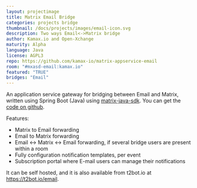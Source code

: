 ```yaml
---
layout: projectimage
title: Matrix Email Bridge
categories: projects bridge
thumbnail: /docs/projects/images/email-icon.svg
description: Two ways Email<->Matrix bridge
author: Kamax.io and Open-Xchange
maturity: Alpha
language: Java
license: AGPL3
repo: https://github.com/kamax-io/matrix-appservice-email
room: "#mxasd-email:kamax.io"
featured: "TRUE"
bridges: "Email"
---
```


An application service gateway for bridging between Email and Matrix, written using Spring Boot (Java) using [matrix-java-sdk](https://github.com/kamax-io/matrix-java-sdk). 
You can get the [code on github](https://github.com/kamax-io/matrix-appservice-email).

Features:
- Matrix to Email forwarding
- Email to Matrix forwarding
- Email <-> Matrix <-> Email forwarding, if several bridge users are present within a room
- Fully configuration notification templates, per event
- Subscription portal where E-mail users can manage their notifications

It can be self hosted, and it is also available from t2bot.io at <https://t2bot.io/email>.
